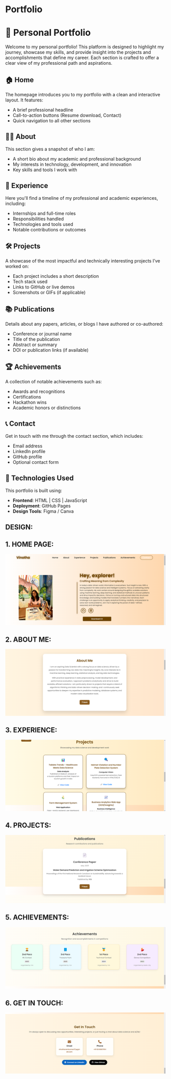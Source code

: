 # Portfolio
# 🌟 Personal Portfolio

Welcome to my personal portfolio! This platform is designed to highlight my journey, showcase my skills, and provide insight into the projects and accomplishments that define my career. Each section is crafted to offer a clear view of my professional path and aspirations.

## 🏠 Home

The homepage introduces you to my portfolio with a clean and interactive layout. It features:

- A brief professional headline
- Call-to-action buttons (Resume download, Contact)
- Quick navigation to all other sections

## 👩‍💻 About

This section gives a snapshot of who I am:

- A short bio about my academic and professional background
- My interests in technology, development, and innovation
- Key skills and tools I work with

## 💼 Experience

Here you'll find a timeline of my professional and academic experiences, including:

- Internships and full-time roles
- Responsibilities handled
- Technologies and tools used
- Notable contributions or outcomes

## 🛠️ Projects

A showcase of the most impactful and technically interesting projects I’ve worked on:

- Each project includes a short description
- Tech stack used
- Links to GitHub or live demos
- Screenshots or GIFs (if applicable)

## 📚 Publications

Details about any papers, articles, or blogs I have authored or co-authored:

- Conference or journal name
- Title of the publication
- Abstract or summary
- DOI or publication links (if available)

## 🏆 Achievements

A collection of notable achievements such as:

- Awards and recognitions
- Certifications
- Hackathon wins
- Academic honors or distinctions

## 📞 Contact

Get in touch with me through the contact section, which includes:

- Email address
- LinkedIn profile
- GitHub profile
- Optional contact form

## 🚀 Technologies Used

This portfolio is built using:

- **Frontend**: HTML | CSS | JavaScript 
- **Deployment**: GitHub Pages
- **Design Tools**: Figma / Canva 

## DESIGN:

## 1. HOME PAGE:
![Alt Text](https://github.com/VinothaRamkumar27/Portfolio/blob/ea8acd8d6d64a9b4acc0b0d5b6d060a17ce05834/HOME.png)

## 2. ABOUT ME:
![Alt Text](https://github.com/VinothaRamkumar27/Portfolio/blob/ea8acd8d6d64a9b4acc0b0d5b6d060a17ce05834/ABOUT%20ME.png)

## 3. EXPERIENCE:
![Alt Text](https://github.com/VinothaRamkumar27/Portfolio/blob/ea8acd8d6d64a9b4acc0b0d5b6d060a17ce05834/PROJECTS.png)

## 4. PROJECTS:
![Alt Text](https://github.com/VinothaRamkumar27/Portfolio/blob/ea8acd8d6d64a9b4acc0b0d5b6d060a17ce05834/PUBLICATIONS.png)

## 5. ACHIEVEMENTS:
![Alt Text](https://github.com/VinothaRamkumar27/Portfolio/blob/ea8acd8d6d64a9b4acc0b0d5b6d060a17ce05834/ACHIEVEMENTS.png)

## 6. GET IN TOUCH:
![Alt Text](https://github.com/VinothaRamkumar27/Portfolio/blob/ea8acd8d6d64a9b4acc0b0d5b6d060a17ce05834/GET%20IN%20TOUCH.png)

